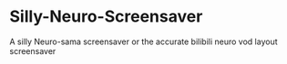 # Silly-Neuro-Screensaver
A silly Neuro-sama screensaver or the accurate bilibili neuro vod layout screensaver

